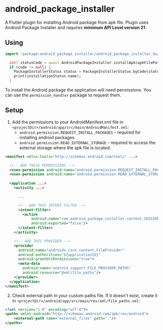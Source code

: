 # android_package_installer
A Flutter plugin for installing Android package from apk file. Plugin uses Android Package Installer and
requires **minimum API Level version 21**.

## Using
```dart
import 'package:android_package_installer/android_package_installer.dart';

  int? statusCode = await AndroidPackageInstaller.installApk(apkFilePath: '/sdcard/Download/com.example.apk');
  if (code != null) {
    PackageInstallerStatus status = PackageInstallerStatus.byCode(statusCode);
    print(installationStatus.name);
  }
```
To install the Android package the application will need permissions.
You can use the `permission_handler` package to request them.

## Setup
1. Add the permissions to your AndroidManifest.xml file in `<projectDir>/android/app/src/main/AndroidManifest.xml`:
   * `android.permission.REQUEST_INSTALL_PACKAGES` - required for installing android packages.
   * `android.permission.READ_EXTERNAL_STORAGE` - required to access the external storage where the apk file is located.

```xml
<manifest xmlns:tools="http://schemas.android.com/tools" ...>

  <!-- ADD THESE PERMISSIONS -->
  <uses-permission android:name="android.permission.REQUEST_INSTALL_PACKAGES"/>
  <uses-permission android:name="android.permission.READ_EXTERNAL_STORAGE"/>
  
  <application ...>
    <activity ...>

      ...

      <!-- ADD THIS INTENT FILTER -->
      <intent-filter>
        <action
            android:name="com.android_package_installer.content.SESSION_API_PACKAGE_INSTALLED"
            android:exported="false"/>
      </intent-filter>
    </activity>

    <!-- ADD THIS PROVIDER -->
    <provider
      android:name="androidx.core.content.FileProvider"
      android:authorities="${applicationId}"
      android:grantUriPermissions="true">
      <meta-data
        android:name="android.support.FILE_PROVIDER_PATHS"
        android:resource="@xml/file_paths"/>
    </provider>
  </application>
</manifest>
```

2. Check external path in your custom paths file. If it doesn't exist, create it in `<projectDir>/android/app/src/main/res/xml/file_paths.xml`:
```xml
<?xml version="1.0" encoding="utf-8"?>
<paths xmlns:android="http://schemas.android.com/apk/res/android">
    <external-path name="external_files" path="."/>
</paths>
```

